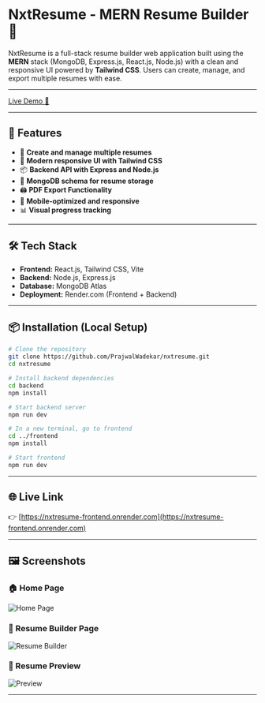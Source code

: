 # NxtResume - MERN Resume Builder 🚀

NxtResume is a full-stack resume builder web application built using the **MERN** stack (MongoDB, Express.js, React.js, Node.js) with a clean and responsive UI powered by **Tailwind CSS**. Users can create, manage, and export multiple resumes with ease.

---

[Live Demo 🔗](https://nxtresume-frontend.onrender.com)

---

## 🌟 Features

- 📄 **Create and manage multiple resumes**
- 🎨 **Modern responsive UI with Tailwind CSS**
- 📦 **Backend API with Express and Node.js**
- 🧾 **MongoDB schema for resume storage**
- 🖨️ **PDF Export Functionality**
- 📱 **Mobile-optimized and responsive**
- 📊 **Visual progress tracking**



---

## 🛠️ Tech Stack

- **Frontend:** React.js, Tailwind CSS, Vite
- **Backend:** Node.js, Express.js
- **Database:** MongoDB Atlas
- **Deployment:** Render.com (Frontend + Backend)

---



## 📦 Installation (Local Setup)

```bash
# Clone the repository
git clone https://github.com/PrajwalWadekar/nxtresume.git
cd nxtresume

# Install backend dependencies
cd backend
npm install

# Start backend server
npm run dev

# In a new terminal, go to frontend
cd ../frontend
npm install

# Start frontend
npm run dev
```

---

## 🌐 Live Link

👉 [https://nxtresume-frontend.onrender.com](https://nxtresume-frontend.onrender.com)

---

## 🖼️ Screenshots

### 🏠 Home Page
![Home Page](https://via.placeholder.com/1000x600.png?text=Home+Page)

### 📝 Resume Builder Page
![Resume Builder](https://via.placeholder.com/1000x600.png?text=Resume+Builder)

### 📄 Resume Preview
![Preview](https://via.placeholder.com/1000x600.png?text=Resume+Preview)

---

